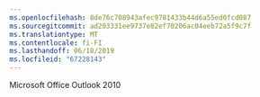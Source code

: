 ```yaml
---
ms.openlocfilehash: 8de76c708943afec9781433b44d6a55ed0fcd087
ms.sourcegitcommit: ad203331ee9737e82ef70206ac04eeb72a5f9c7f
ms.translationtype: MT
ms.contentlocale: fi-FI
ms.lasthandoff: 06/18/2019
ms.locfileid: "67228143"
---
```

Microsoft Office Outlook 2010